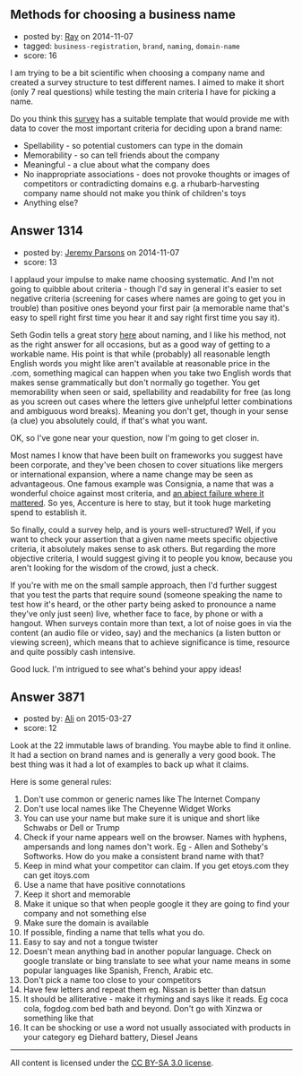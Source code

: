 ## Methods for choosing a business name

- posted by: [Ray](https://stackexchange.com/users/5295143/ray) on 2014-11-07
- tagged: `business-registration`, `brand`, `naming`, `domain-name`
- score: 16

I am trying to be a bit scientific when choosing a company name and created a survey structure to test different names. I aimed to make it short (only 7 real questions) while testing the main criteria I have for picking a name.

Do you think this [survey]( https://www.surveymonkey.com/s/8FDPGSC ) has a suitable template that would provide me with data to cover the most important criteria for deciding upon a brand name:

- Spellability - so potential customers can type in the domain
- Memorability - so can tell friends about the company
- Meaningful - a clue about what the company does
- No inappropriate associations - does not provoke thoughts or images of competitors or contradicting domains e.g. a rhubarb-harvesting company name should not make you think of children's toys
- Anything else?




## Answer 1314

- posted by: [Jeremy Parsons](https://stackexchange.com/users/497810/jeremy-parsons) on 2014-11-07
- score: 13

<p>I applaud your impulse to make name choosing systematic. And I'm not going to quibble about criteria - though I'd say in general it's easier to set negative criteria (screening for cases where names are going to get you in trouble) than positive ones beyond your first pair (a memorable name that's easy to spell right first time you hear it and say right first time you say it).</p>

<p>Seth Godin tells a great story <a href="http://j.mp/sethgodin15">here</a> about naming, and I like his method, not as the right answer for all occasions, but as a good way of getting to a workable name. His point is that while (probably) all reasonable length English words you might like aren't available at reasonable price in the .com, something magical can happen when you take two English words that makes sense grammatically but don't normally go together. You get memorability when seen or said, spellability and readability for free (as long as you screen out cases where the letters give unhelpful letter combinations and ambiguous word breaks). Meaning you don't get, though in your sense (a clue) you absolutely could, if that's what you want.</p>

<p>OK, so I've gone near your question, now I'm going to get closer in.</p>

<p>Most names I know that have been built on frameworks you suggest have been corporate, and they've been chosen to cover situations like mergers or international expansion, where a name change may be seen as advantageous. One famous example was Consignia, a name that was a wonderful choice against most criteria, and <a href="http://j.mp/consignia">an abject failure where it mattered</a>. So yes, Accenture is here to stay, but it took huge marketing spend to establish it.</p>

<p>So finally, could a survey help, and is yours well-structured? Well, if you want to check your assertion that a given name meets specific objective criteria, it absolutely makes sense to ask others. But regarding the more objective criteria, I would suggest giving it to people you know, because you aren't looking for the wisdom of the crowd, just a check.</p>

<p>If you're with me on the small sample approach, then I'd further suggest that you test the parts that require sound (someone speaking the name to test how it's heard, or the other party being asked to pronounce a name they've only just seen) live, whether face to face, by phone or with a hangout. When surveys contain more than text, a lot of noise goes in via the content (an audio file or video, say) and the mechanics (a listen button or viewing screen), which means that to achieve significance is time, resource and quite possibly cash intensive.</p>

<p>Good luck. I'm intrigued to see what's behind your appy ideas! </p>



## Answer 3871

- posted by: [Ali](https://stackexchange.com/users/2815644/ali) on 2015-03-27
- score: 12

Look at the 22 immutable laws of branding. You maybe able to find it online. It had a section on brand names and is generally a very good book. The best thing was it had a lot of examples to back up what it claims. 

Here is some general rules:

 1. Don't use common or generic names like The Internet Company
 2. Don't use local names like The Cheyenne Widget Works
 3. You can use your name but make sure it is unique and short like Schwabs or Dell or Trump
 4. Check if your name appears well on the browser. Names with hyphens, ampersands and long names don't work. Eg - Allen and Sotheby's Softworks. How do  you make a consistent brand name with that?
 5. Keep in mind what your competitor can claim. If you get etoys.com they can get itoys.com
 6. Use a name that have positive connotations
 7. Keep it short and memorable
 8. Make it unique so that when people google it they are going to find your company and not something else
 9. Make sure the domain is available
 10. If possible, finding a name that tells what you do. 
 11. Easy to say and not a tongue twister
 12. Doesn't mean anything bad in another popular language. Check on google translate or bing translate to see what your name means in some popular languages like Spanish, French, Arabic etc. 
 13. Don't pick a name too close to your competitors
 14. Have few letters and repeat them eg. Nissan is better than datsun
15. It should be alliterative - make it rhyming and says like it reads. Eg coca cola, fogdog.com bed bath and beyond. Don't go with Xinzwa or something like that
 16. It can be shocking or use a word not usually associated with products in your category eg Diehard battery, Diesel Jeans





---

All content is licensed under the [CC BY-SA 3.0 license](https://creativecommons.org/licenses/by-sa/3.0/).
